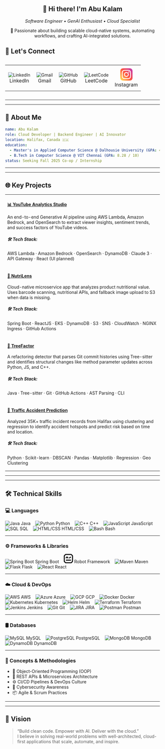 <!-- Hero Banner with Motion Typing and Custom GIF -->


<div align="center">
  <h2>👋 Hi there! I'm Abu Kalam</h2>
  <p><i>Software Engineer • GenAI Enthusiast • Cloud Specialist</i></p>
</div>


<p align="center">
🚀 Passionate about building scalable cloud-native systems, automating workflows, and crafting AI-integrated solutions.
</p>

<!-- Contact Badges -->
## 🤝 Let's Connect

<table align="left">
  <tr>
    <td align="center" valign="middle" style="padding: 10px;">
      <a href="https://www.linkedin.com/in/abukalam2909/" target="_blank" style="text-decoration: none;">
        <img src="https://cdn.jsdelivr.net/gh/devicons/devicon/icons/linkedin/linkedin-original.svg" width="40" height="40" alt="LinkedIn"/><br/>
        <span style="font-size: 16px;">LinkedIn</span>
      </a>
    </td>
    <td align="center" valign="middle" style="padding: 10px;">
      <a href="mailto:Abu.KalamBabujiSadiqBasha@dal.ca" target="_blank" style="text-decoration: none;">
        <img src="https://cdn.jsdelivr.net/gh/devicons/devicon/icons/google/google-original.svg" width="40" height="40" alt="Gmail"/><br/>
        <span style="font-size: 16px;">Gmail</span>
      </a>
    </td>
    <td align="center" valign="middle" style="padding: 10px;">
      <a href="https://github.com/abukalam2909" target="_blank" style="text-decoration: none;">
        <img src="https://cdn.jsdelivr.net/gh/devicons/devicon/icons/github/github-original.svg" width="40" height="40" alt="GitHub"/><br/>
        <span style="font-size: 16px;">GitHub</span>
      </a>
    </td>
    <td align="center" valign="middle" style="padding: 10px;">
      <a href="https://leetcode.com/u/abukalam99/" target="_blank" style="text-decoration: none;">
        <img src="https://upload.wikimedia.org/wikipedia/commons/1/19/LeetCode_logo_black.png" width="40" height="40" alt="LeetCode"/><br/>
        <span style="font-size: 16px;">LeetCode</span>
      </a>
    </td>
    <td align="center" valign="middle" style="padding: 10px;">
      <a href="https://instagram.com/abukalam99" target="_blank" style="text-decoration: none;">
        <img src="./images/instagram.png" width="40" height="40" alt="Instagram"/><br/>
        <span style="font-size: 16px;">Instagram</span>
      </a>
    </td>
  </tr>
</table>
<br clear="all"/>
<hr/><hr/>

## 🧠 About Me

```yaml
name: Abu Kalam
role: Cloud Developer | Backend Engineer | AI Innovator
location: Halifax, Canada 🇨🇦
education:
  - Master's in Applied Computer Science @ Dalhousie University (GPA: 4.05 / 4.3)
  - B.Tech in Computer Science @ VIT Chennai (GPA: 8.28 / 10)
status: Seeking Fall 2025 Co-op / Internship
```

<hr/>
<hr/>

## 🌐 Key Projects

<table>
  <tr>
    <td>
      <h4><a href="https://github.com/abukalam2909/HRM_Accident_Analysis">📊 YouTube Analytics Studio</a></h4>
      <p>An end-to-end Generative AI pipeline using AWS Lambda, Amazon Bedrock, and OpenSearch to extract viewer insights, sentiment trends, and success factors of YouTube videos.</p>
      <h5>🛠 Tech Stack:</h5>
      <p>AWS Lambda · Amazon Bedrock · OpenSearch · DynamoDB · Claude 3 · API Gateway · React (UI planned)</p>
    </td>
  </tr>
  <tr>
    <td>
      <h4><a href="https://github.com/abukalam2909/ProductScanner">🥦 NutriLens</a></h4>
      <p>Cloud-native microservice app that analyzes product nutritional value. Uses barcode scanning, nutritional APIs, and fallback image upload to S3 when data is missing.</p>
      <h5>🛠 Tech Stack:</h5>
      <p>Spring Boot · ReactJS · EKS · DynamoDB · S3 · SNS · CloudWatch · NGINX Ingress · GitHub Actions</p>
    </td>
  </tr>
  <tr>
    <td>
      <h4><a href="https://github.com/abukalam2909/Treefactor">🌳 TreeFactor</a></h4>
      <p>A refactoring detector that parses Git commit histories using Tree-sitter and identifies structural changes like method parameter updates across Python, JS, and C++.</p>
      <h5>🛠 Tech Stack:</h5>
      <p>Java · Tree-sitter · Git · GitHub Actions · AST Parsing · CLI</p>
    </td>
  </tr>
  <tr>
    <td>
      <h4><a href="https://github.com/abukalam2909/HRM_Accident_Analysis">🚦 Traffic Accident Prediction</a></h4>
      <p>Analyzed 35K+ traffic incident records from Halifax using clustering and regression to identify accident hotspots and predict risk based on time and location.</p>
      <h5>🛠 Tech Stack:</h5>
      <p>Python · Scikit-learn · DBSCAN · Pandas · Matplotlib · Regression · Geo Clustering</p>
    </td>
  </tr>
</table>

<hr/>
<hr/>

## 🛠️ Technical Skills

### 💻 Languages
<p align="left">
  <img src="https://cdn.jsdelivr.net/gh/devicons/devicon/icons/java/java-original.svg" width="30" title="Java" />&nbsp;Java &nbsp;&nbsp;
  <img src="https://cdn.jsdelivr.net/gh/devicons/devicon/icons/python/python-original.svg" width="30" title="Python" />&nbsp;Python &nbsp;&nbsp;
  <img src="https://cdn.jsdelivr.net/gh/devicons/devicon/icons/cplusplus/cplusplus-original.svg" width="30" title="C++" />&nbsp;C++ &nbsp;&nbsp;
  <img src="https://cdn.jsdelivr.net/gh/devicons/devicon/icons/javascript/javascript-original.svg" width="30" title="JavaScript" />&nbsp;JavaScript &nbsp;&nbsp;
  <img src="https://cdn.jsdelivr.net/gh/devicons/devicon/icons/mysql/mysql-original.svg" width="30" title="SQL" />&nbsp;SQL &nbsp;&nbsp;
  <img src="https://cdn.jsdelivr.net/gh/devicons/devicon/icons/html5/html5-original.svg" width="30" title="HTML/CSS" />&nbsp;HTML/CSS &nbsp;&nbsp;
  <img src="https://cdn.jsdelivr.net/gh/devicons/devicon/icons/bash/bash-original.svg" width="30" title="Bash" />&nbsp;Bash
</p>
<hr/>

### ⚙️ Frameworks & Libraries
<p align="left">
  <img src="https://cdn.jsdelivr.net/gh/devicons/devicon/icons/spring/spring-original.svg" width="30" title="Spring Boot" />&nbsp;Spring Boot &nbsp;&nbsp;
  <img src="./images/robotframework.512x512.png" width="30" title="Robot Framework" />&nbsp;Robot Framework &nbsp;&nbsp;
  <img src="https://cdn.jsdelivr.net/gh/devicons/devicon/icons/maven/maven-original.svg" width="30" title="Maven" />&nbsp;Maven &nbsp;&nbsp;
  <img src="https://cdn.jsdelivr.net/gh/devicons/devicon/icons/flask/flask-original.svg" width="30" title="Flask" />&nbsp;Flask &nbsp;&nbsp;
  <img src="https://cdn.jsdelivr.net/gh/devicons/devicon/icons/react/react-original.svg" width="30" title="React" />&nbsp;React
</p>
<hr/>

### ☁️ Cloud & DevOps
<p align="left">
  <img src="https://cdn.jsdelivr.net/gh/devicons/devicon@latest/icons/amazonwebservices/amazonwebservices-original-wordmark.svg" width="30" title="AWS" />&nbsp;AWS &nbsp;&nbsp;
  <img src="https://cdn.jsdelivr.net/gh/devicons/devicon/icons/azure/azure-original.svg" width="30" title="Azure" />&nbsp;Azure &nbsp;&nbsp;
  <img src="https://cdn.jsdelivr.net/gh/devicons/devicon/icons/googlecloud/googlecloud-original.svg" width="30" title="GCP" />&nbsp;GCP &nbsp;&nbsp;
  <img src="https://cdn.jsdelivr.net/gh/devicons/devicon/icons/docker/docker-original.svg" width="30" title="Docker" />&nbsp;Docker &nbsp;&nbsp;
  <img src="https://cdn.jsdelivr.net/gh/devicons/devicon/icons/kubernetes/kubernetes-plain.svg" width="30" title="Kubernetes" />&nbsp;Kubernetes &nbsp;&nbsp;
  <img src="https://www.vectorlogo.zone/logos/helmsh/helmsh-icon.svg" width="30" title="Helm" />&nbsp;Helm &nbsp;&nbsp;
  <img src="https://cdn.jsdelivr.net/gh/devicons/devicon/icons/terraform/terraform-original.svg" width="30" title="Terraform" />&nbsp;Terraform &nbsp;&nbsp;
  <img src="https://cdn.jsdelivr.net/gh/devicons/devicon/icons/jenkins/jenkins-original.svg" width="30" title="Jenkins" />&nbsp;Jenkins &nbsp;&nbsp;
  <img src="https://cdn.jsdelivr.net/gh/devicons/devicon/icons/git/git-original.svg" width="30" title="Git" />&nbsp;Git &nbsp;&nbsp;
  <img src="https://cdn.jsdelivr.net/gh/devicons/devicon/icons/jira/jira-original.svg" width="30" title="JIRA" />&nbsp;JIRA &nbsp;&nbsp;
  <img src="https://cdn.jsdelivr.net/gh/devicons/devicon/icons/postman/postman-original.svg" width="30" title="Postman" />&nbsp;Postman
</p>
<hr/>

### 🛢 Databases
<p align="left">
  <img src="https://cdn.jsdelivr.net/gh/devicons/devicon/icons/mysql/mysql-original.svg" width="30" title="MySQL" />&nbsp;MySQL &nbsp;&nbsp;
  <img src="https://cdn.jsdelivr.net/gh/devicons/devicon/icons/postgresql/postgresql-original.svg" width="30" title="PostgreSQL" />&nbsp;PostgreSQL &nbsp;&nbsp;
  <img src="https://cdn.jsdelivr.net/gh/devicons/devicon/icons/mongodb/mongodb-original.svg" width="30" title="MongoDB" />&nbsp;MongoDB &nbsp;&nbsp;
  <img src="https://cdn.jsdelivr.net/gh/devicons/devicon@latest/icons/dynamodb/dynamodb-original.svg" width="30" title="DynamoDB" />&nbsp;DynamoDB
</p>
<hr/>

### 🔐 Concepts & Methodologies
<ul>
  <li>🧱 Object-Oriented Programming (OOP)</li>
  <li>🔌 REST APIs & Microservices Architecture</li>
  <li>⚙️ CI/CD Pipelines & DevOps Culture</li>
  <li>🔐 Cybersecurity Awareness</li>
  <li>📦 Agile & Scrum Practices</li>
</ul>

<hr/>
<hr/>

## 🧭 Vision

> “Build clean code. Empower with AI. Deliver with the cloud.”  
> I believe in solving real-world problems with well-architected, cloud-first applications that scale, automate, and inspire.
